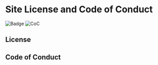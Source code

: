 # Site License and Code of Conduct 

![Badge](https://img.shields.io/badge/license-MIT-green?style=for-the-badge) ![CoC](https://img.shields.io/endpoint?style=for-the-badge&url=https%3A%2F%2Fraw.githubusercontent.com%2Fnattadasu%2FtncGfx-Encyclopedia%2FinnerDocumentation%2Fconfig%2Fcc.shield.json)

## License

[](LICENSE ':include :type=code markdown')

## Code of Conduct

[](CODE_OF_CONDUCT.md ':include')